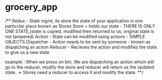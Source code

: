 # grocery_app

/\*\*
Redux - State mgmt, its store the state of your application in one particular place known as Stores
Store = holds our state - THERE IS ONLY ONE STATE,(state is copied, modified then returned to us, original state is not tampered)
Action - State can be modified using actions - SIMPLE OBJECTS
Dispatcher - Action needs to be sent by someone - known as dispatching an action
Reducer - Recieves the action and modifies the state to give us a new state

example : When we press on btn, We are dispatching an action which will go to the reducer, modify the store and reducer will return us the updated state.
-> Stores need a reducer to access it and modify the state.
\*\*/
